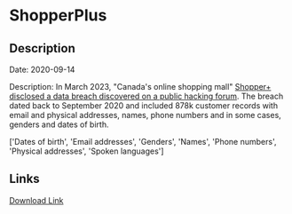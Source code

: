 # ShopperPlus

## Description

Date: 2020-09-14

Description:
In March 2023, &quot;Canada's online shopping mall&quot; <a href="https://twitter.com/MikeSafariMusic/status/1634251270817980424" target="_blank" rel="noopener">Shopper+ disclosed a data breach discovered on a public hacking forum</a>. The breach dated back to September 2020 and included 878k customer records with email and physical addresses, names, phone numbers and in some cases, genders and dates of birth.


['Dates of birth', 'Email addresses', 'Genders', 'Names', 'Phone numbers', 'Physical addresses', 'Spoken languages']

## Links

[Download Link](https://link-to.net/1229997/308.2468327103414/dynamic/?r=aHR0cHM6Ly93d3cubWVkaWFmaXJlLmNvbS92aWV3L0VJU2dSbDhTQTVBSG1HbS9zaG9wcGVycGx1cy5jYS9maWxl)
